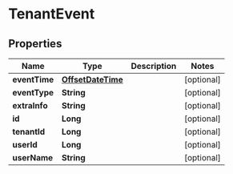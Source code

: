# TenantEvent

## Properties
Name | Type | Description | Notes
------------ | ------------- | ------------- | -------------
**eventTime** | [**OffsetDateTime**](OffsetDateTime.md) |  |  [optional]
**eventType** | **String** |  |  [optional]
**extraInfo** | **String** |  |  [optional]
**id** | **Long** |  |  [optional]
**tenantId** | **Long** |  |  [optional]
**userId** | **Long** |  |  [optional]
**userName** | **String** |  |  [optional]
